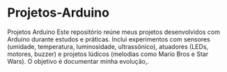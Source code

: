 # Projetos-Arduino
Projetos Arduino Este repositório reúne meus projetos desenvolvidos com Arduino durante estudos e práticas. Inclui experimentos com sensores (umidade, temperatura, luminosidade, ultrassônico), atuadores (LEDs, motores, buzzer) e projetos lúdicos (melodias como Mario Bros e Star Wars).  O objetivo é documentar minha evolução,.
